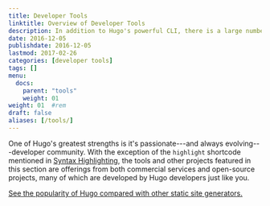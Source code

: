 ```yaml
---
title: Developer Tools
linktitle: Overview of Developer Tools
description: In addition to Hugo's powerful CLI, there is a large number of community-developed tool chains for Hugo developers.
date: 2016-12-05
publishdate: 2016-12-05
lastmod: 2017-02-26
categories: [developer tools]
tags: []
menu:
  docs:
    parent: "tools"
    weight: 01
weight: 01	#rem
draft: false
aliases: [/tools/]
---
```


One of Hugo's greatest strengths is it's passionate---and always evolving---developer community. With the exception of the `highlight` shortcode mentioned in [Syntax Highlighting][syntax], the tools and other projects featured in this section are offerings from both commercial services and open-source projects, many of which are developed by Hugo developers just like you.

[See the popularity of Hugo compared with other static site generators.][staticgen]

[staticgen]: https://staticgen.com
[syntax]: /tools/syntax-highlighting/
